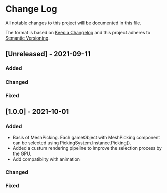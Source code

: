 
# Change Log
All notable changes to this project will be documented in this file.
 
The format is based on [Keep a Changelog](http://keepachangelog.com/)
and this project adheres to [Semantic Versioning](http://semver.org/).
 
## [Unreleased] - 2021-09-11
 ### Added
 
### Changed

### Fixed

## [1.0.0] - 2021-10-01 
### Added
- Basis of MeshPicking. Each gameObject with MeshPicking component can be selected using PickingSystem.Instance.Picking().
- Added a custum rendering pipeline to improve the selection process by the GPU.
- Add compatibilty with animation


### Changed
 
### Fixed